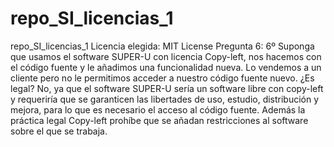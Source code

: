 # repo_SI_licencias_1
repo_SI_licencias_1
Licencia elegida: MIT License
Pregunta 6:
6º Suponga que usamos el software SUPER-U con licencia Copy-left, nos hacemos con el código fuente y le añadimos una funcionalidad nueva. Lo vendemos a un cliente pero no le permitimos acceder a nuestro código fuente nuevo. ¿Es legal?
No, ya que el software SUPER-U sería un software libre con copy-left y requeriría que se garanticen las libertades de uso, estudio, distribución y mejora, para lo que es necesario el acceso al código fuente. Además la práctica legal Copy-left prohíbe que se añadan restricciones al software sobre el que se trabaja.
